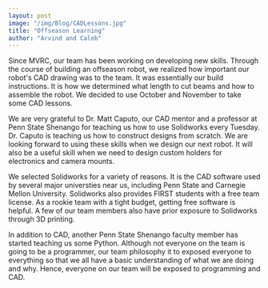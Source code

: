```yaml
---
layout: post
image: "/img/Blog/CADLessons.jpg"
title: "Offseason Learning"
author: "Arvind and Caleb"
---
```


Since MVRC, our team has been working on developing new skills. Through the course of building an offseason robot, we realized how important our robot's CAD drawing was to the team. It was essentially our build instructions. It is how we determined what length to cut beams and how to assemble the robot. We decided to use October and November to take some CAD lessons.

We are very grateful to Dr. Matt Caputo, our CAD mentor and a professor at Penn State Shenango for teaching us how to use Solidworks every Tuesday. Dr. Caputo is teaching us how to construct designs from scratch. We are looking forward to using these skills when we design our next robot. It will also be a useful skill when we need to design custom holders for electronics and camera mounts.

We selected Solidworks for a variety of reasons. It is the CAD software used by several major universties near us, including Penn State and Carnegie Mellon University. Solidworks also provides FIRST students with a free team license. As a rookie team with a tight budget, getting free software is helpful. A few of our team members also have prior exposure to Solidworks through 3D printing.

In addition to CAD, another Penn State Shenango faculty member has started teaching us some Python. Although not everyone on the team is going to be a programmer, our team philosophy it to exposed everyone to everything so that we all have a basic understanding of what we are doing and why. Hence, everyone on our team will be exposed to programming and CAD.
